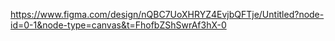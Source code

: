https://www.figma.com/design/nQBC7UoXHRYZ4EvjbQFTje/Untitled?node-id=0-1&node-type=canvas&t=FhofbZShSwrAf3hX-0


